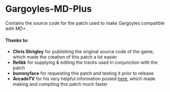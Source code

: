 # Gargoyles-MD-Plus
Contains the source code for the patch used to make Gargoyles compatible with MD+.

#### Thanks to:
* **Chris Shrigley** for publishing the original source code of the game, which made the creation of this patch a lot easier
* **Relikk** for supplying & editing the tracks used in conjunction with the patch
* **bunnnyface** for requesting this patch and testing it prior to release
* **ArcadeTV** for his very helpful information posted [here](https://arcadetv.github.io/msu-md-patches/wiki/Build-the-ROM.html), which made making and compiling this patch much faster
